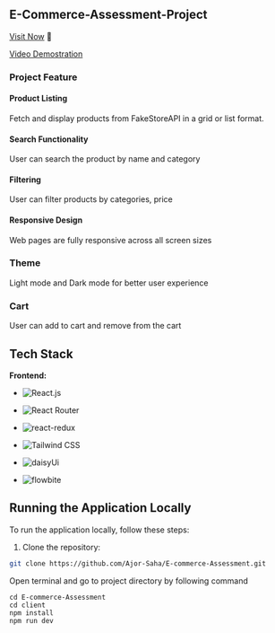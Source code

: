 ## E-Commerce-Assessment-Project

[Visit Now](https://e-commerce-assessment-jw2k.vercel.app/) 🚀

[Video Demostration](https:https://drive.google.com/file/d/16dqi0m4R9Jbq9qroewoB0alT4KDwAr4n/view?usp=sharing)


### Project Feature 
#### Product Listing 
Fetch and display products from FakeStoreAPI in a grid or list format.

#### Search Functionality
User can search the product by name and category

#### Filtering
User can filter products by categories, price

#### Responsive Design 
Web pages are fully responsive across all screen sizes

### Theme 
Light mode and Dark mode for better user experience

### Cart 
User can add to cart and remove from the cart


## Tech Stack
**Frontend:**
- ![React.js](https://img.shields.io/badge/React-61DAFB?style=for-the-badge&logo=react&logoColor=white)
- ![React Router](https://img.shields.io/badge/React_Router-CA4245?style=for-the-badge&logo=react-router&logoColor=white)
- ![react-redux](https://img.shields.io/badge/react--redux-593D88?style=for-the-badge&logo=redux&logoColor=white)

- ![Tailwind CSS](https://img.shields.io/badge/Tailwind_CSS-38B2AC?style=for-the-badge&logo=tailwind-css&logoColor=white)
- ![daisyUi](https://img.shields.io/badge/daisyUi-0081CB?style=for-the-badge&logo=material-ui&logoColor=white)
- ![flowbite](https://img.shields.io/badge/flowbite-FF6384?style=for-the-badge&logo=chartdotjs&logoColor=white)



## Running the Application Locally

To run the application locally, follow these steps:

1. Clone the repository:
```bash
git clone https://github.com/Ajor-Saha/E-commerce-Assessment.git
```

Open terminal and go to project directory by following command

```
cd E-commerce-Assessment
cd client
npm install  
npm run dev
```